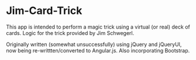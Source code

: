 Jim-Card-Trick
==============

This app is intended to perform a magic trick using a virtual (or real) deck of cards. Logic for the trick provided by Jim Schwegerl.

Originally written (somewhat unsuccessfully) using jQuery and jQueryUI, now being re-writtten/converted to Angular.js. Also incorporating Bootstrap.